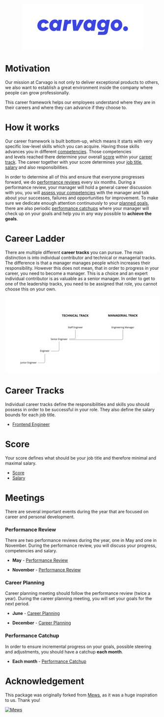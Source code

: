 <div align="center">
    <a href="https://carvago.com">
        <img alt="Carvago" height="150px" src="assets/carvago-logo.png">
    </a>
</div>

# Motivation

Our mission at Carvago is not only to deliver exceptional products to others, we also want to establish a great environment inside the company where people can grow professionally.

This career framework helps our employees understand where they are in their careers and where they can advance if they choose to.

# How it works

Our career framework is built bottom-up, which means it starts with very specific low-level skills which you can acquire. Having those skills advances you in different [competencies](score.md#competencies). Those competencies and levels reached there determine your overall [score](score.md) within your [career track](#career-tracks). The career together with your score determines your [job title](#career-ladder), [salary](salary.md) and also responsibilities.

In order to determine all of this and ensure that everyone progresses forward, we do [performance reviews](meetings/performance-review.md) every six months. During a performance review, your manager will hold a general career discussion with you, you will [assess your competencies](meetings/assessment.md) with the manager and talk about your successes, failures and opportunities for improvement. To make sure we dedicate enough attention continuously to your [planned goals](career-planning.md), there are also periodic [performance catchups](meetings/performance-catchup.md) where your manager will check up on your goals and help you in any way possible to **achieve the goals**.

# Career Ladder

There are multiple different **career tracks** you can pursue. The main distinction is into individual contributor and technical or managerial tracks. The difference is that a manager manages people which increases their responsibility. However this does not mean, that in order to progress in your career, you need to become a manager. This is a choice and an expert individual contributor is as valuable as a senior manager. In order to get to one of the leadership tracks, you need to be assigned that role, you cannot choose this on your own.

![image](assets/career-progression.jpg)

# Career Tracks

Individual career tracks define the responsibilities and skills you should possess in order to be successful in your role. They also define the salary bounds for each job title.

- [Frontend Engineer](career-tracks/frontend-engineer.md)

# Score

Your score defines what should be your job title and therefore minimal and maximal salary.

- [Score](score.md)
- [Salary](salary.md)

# Meetings

There are several important events during the year that are focused on career and personal development.

### Performance Review

There are two performance reviews during the year, one in May and one in November. During the performance review, you will discuss your progress, competencies and salary.

- **May** - [Performance Review](meetings/performance-review.md)

- **November** - [Performance Review](meetings/performance-review.md)

### Career Planning

Career planning meeting should follow the performance review (twice a year). During the career planning meeting, you will set your goals for the next period.

- **June** - [Career Planning](meetings/career-planning.md)

- **December** - [Career Planning](meetings/career-planning.md)

### Performance Catchup

In order to ensure incremental progress on your goals, possible steering and adjustments, you should have a catchup **each month**.

- **Each month** - [Performance Catchup](meetings/performance-catchup.md)

# Acknowledgement

This package was originally forked from [Mews](https://mews.com), as it was a huge inspiration to us. Thank you!

<a href="https://mews.com">
    <img alt="Mews" height="30px" src="https://user-images.githubusercontent.com/435787/129971779-2c64348e-05a3-49d0-b026-91913ffd68dc.png">
</a>
